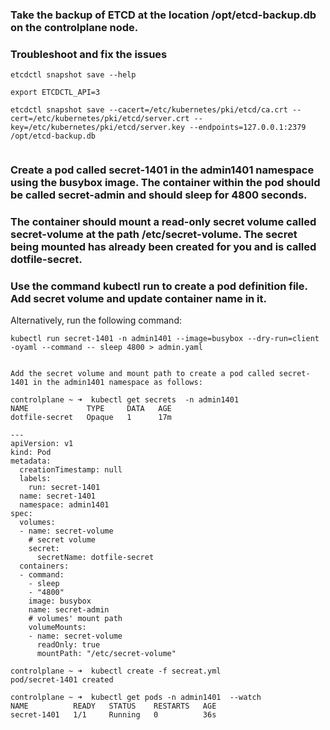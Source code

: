 ### Take the backup of ETCD at the location /opt/etcd-backup.db on the controlplane node.

### Troubleshoot and fix the issues

``` 
etcdctl snapshot save --help

export ETCDCTL_API=3

etcdctl snapshot save --cacert=/etc/kubernetes/pki/etcd/ca.crt --cert=/etc/kubernetes/pki/etcd/server.crt --key=/etc/kubernetes/pki/etcd/server.key --endpoints=127.0.0.1:2379 /opt/etcd-backup.db


```

### Create a pod called secret-1401 in the admin1401 namespace using the busybox image. The container within the pod should be called secret-admin and should sleep for 4800 seconds.

### The container should mount a read-only secret volume called secret-volume at the path /etc/secret-volume. The secret being mounted has already been created for you and is called dotfile-secret.

### Use the command kubectl run to create a pod definition file. Add secret volume and update container name in it.
Alternatively, run the following command:

``` 
kubectl run secret-1401 -n admin1401 --image=busybox --dry-run=client -oyaml --command -- sleep 4800 > admin.yaml


Add the secret volume and mount path to create a pod called secret-1401 in the admin1401 namespace as follows:

controlplane ~ ➜  kubectl get secrets  -n admin1401 
NAME             TYPE     DATA   AGE
dotfile-secret   Opaque   1      17m

---
apiVersion: v1
kind: Pod
metadata:
  creationTimestamp: null
  labels:
    run: secret-1401
  name: secret-1401
  namespace: admin1401
spec:
  volumes:
  - name: secret-volume
    # secret volume
    secret:
      secretName: dotfile-secret
  containers:
  - command:
    - sleep
    - "4800"
    image: busybox
    name: secret-admin
    # volumes' mount path
    volumeMounts:
    - name: secret-volume
      readOnly: true
      mountPath: "/etc/secret-volume"

controlplane ~ ➜  kubectl create -f secreat.yml 
pod/secret-1401 created

controlplane ~ ➜  kubectl get pods -n admin1401  --watch
NAME          READY   STATUS    RESTARTS   AGE
secret-1401   1/1     Running   0          36s

